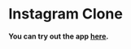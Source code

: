 # Instagram Clone
**You can try out the app [here](https://drive.google.com/file/d/1qZah8MJ6lF9ZAxmuiA0opmJsixs-uTtt/view?usp=sharing).**

